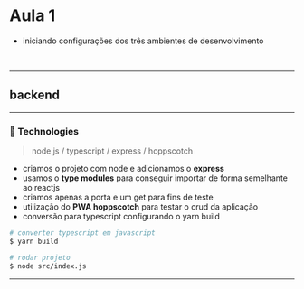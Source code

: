 <h1> Aula 1 </h1>

* iniciando configurações dos três ambientes de desenvolvimento


<br />

---
## backend
-------

### :rocket: Technologies 
> node.js / typescript / express / hoppscotch 

- criamos o projeto com node e adicionamos o **express**
- usamos o <strong>type modules</strong> para conseguir importar de forma semelhante ao reactjs
- criamos apenas a porta e um get para fins de teste
- utilização do **PWA hoppscotch** para testar o crud da aplicação
- conversão para typescript configurando o yarn build

```bash
# converter typescript em javascript
$ yarn build

# rodar projeto
$ node src/index.js
```

---